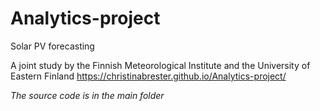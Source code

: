 # Analytics-project
Solar PV forecasting

A joint study by the Finnish Meteorological Institute and the University of Eastern Finland
https://christinabrester.github.io/Analytics-project/

*The source code is in the main folder*

